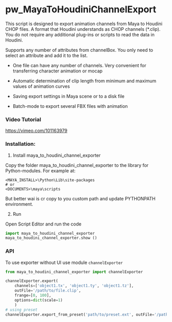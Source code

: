 pw_MayaToHoudiniChannelExport
=============================

This script is designed to export animation channels from Maya to Houdini CHOP files.
A format that Houdini understands as CHOP channels (*.clip). You do not require any additional plug-ins or scripts to read the data in Houdini.

Supports any number of attributes from channelBox. You only need to select an attribute and add it to the list.

- One file can have any number of channels. Very convenient for transferring character animation or mocap

- Automatic determination of clip length from minimum and maximum values ​​of animation curves

- Saving export settings in Maya scene or to a disk file

- Batch-mode to export several FBX files with animation

### Video Tutorial

https://vimeo.com/101163979

### Installation:

1. Install maya_to_houdini_channel_exporter

Copy the folder maya_to_houdini_channel_exporter to the library for Python-modules. For example at:

    <MAYA_INSTALL>\Python\Lib\site-packages
    # or
    <DOCUMENTS>\maya\scripts

But better wai is cr copy to you custom path and update PYTHONPATH environment.

2. Run

Open Script Editor and run the code

```python
import maya_to_houdini_channel_exporter
maya_to_houdini_channel_exporter.show ()
```


### API

To use exporter without UI use module `channelExporter`

```python
from maya_to_houdini_channel_exporter import channelExporter

channelExporter.export(
    channels=['object1.tx', 'object1.ty', 'object1.tz'],
    outFile='/path/to/file.clip',
    frange=[0, 100],
    options=dict(scale=1)
    )
# using preset
channelExporter.export_from_preset('path/to/preset.ext', outFile='/path/to/file.clip')
```